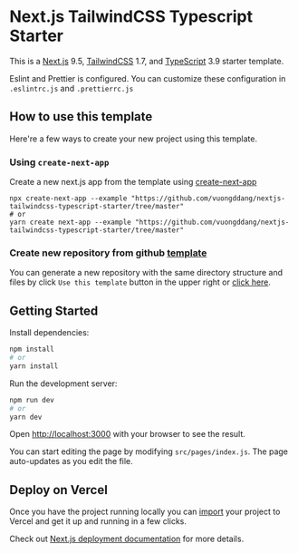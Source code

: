 # Next.js TailwindCSS Typescript Starter
This is a [Next.js](https://nextjs.org/) 9.5, [TailwindCSS](https://tailwindcss.com/) 1.7, and [TypeScript](https://www.typescriptlang.org/docs/home.html) 3.9 starter template.

Eslint and Prettier is configured. You can customize these configuration in `.eslintrc.js` and `.prettierrc.js`

## How to use this template
Here're a few ways to create your new project using this template.
### Using `create-next-app`
Create a new next.js app from the template using [create-next-app](https://github.com/vercel/next.js/tree/canary/packages/create-next-app)
```
npx create-next-app --example "https://github.com/vuongddang/nextjs-tailwindcss-typescript-starter/tree/master"
# or
yarn create next-app --example "https://github.com/vuongddang/nextjs-tailwindcss-typescript-starter/tree/master"
```

### Create new repository from github [template](https://docs.github.com/en/github/creating-cloning-and-archiving-repositories/creating-a-repository-from-a-template)

You can generate a new repository with the same directory structure and files by click `Use this template` button in the upper right or [click here](https://github.com/vuongddang/nextjs-tailwindcss-typescript-starter/generate).

## Getting Started
Install dependencies:
```bash
npm install
# or
yarn install
```
Run the development server:

```bash
npm run dev
# or
yarn dev
```

Open [http://localhost:3000](http://localhost:3000) with your browser to see the result.

You can start editing the page by modifying `src/pages/index.js`. The page auto-updates as you edit the file.


## Deploy on Vercel

Once you have the project running locally you can [import](https://vercel.com/import/git) your project to Vercel and get it up and running in a few clicks.

Check out [Next.js deployment documentation](https://nextjs.org/docs/deployment) for more details.
